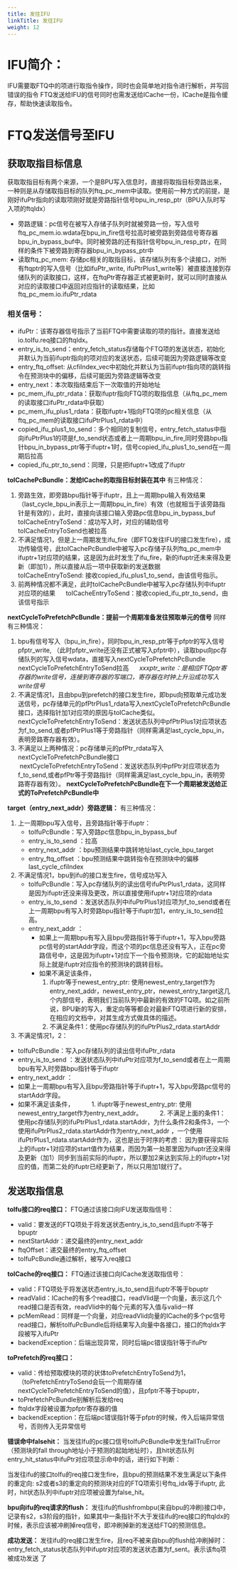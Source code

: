 ```yaml
---
title: 发往IFU
linkTitle: 发往IFU
weight: 12
---
```


# IFU简介：
IFU需要取FTQ中的项进行取指令操作，同时也会简单地对指令进行解析，并写回错误的指令
FTQ发送给IFU的信号同时也需发送给ICache一份，ICache是指令缓存，帮助快速读取指令。
# FTQ发送信号至IFU
## 获取取指目标信息
获取取指目标有两个来源，一个是BPU写入信息时，直接将取指目标旁路出来，一种则是从存储取指目标的队列ftq_pc_mem中读取。使用前一种方式的前提，是刚好ifuPtr指向的读取项刚好就是旁路指针信号bpu_in_resp_ptr（BPU入队时写入项的ftqIdx）
- 旁路逻辑：pc信号在被写入存储子队列时就被旁路一份，写入信号ftq_pc_mem.io.wdata在bpu_in_fire信号拉高时被旁路到旁路信号寄存器bpu_in_bypass_buf中。同时被旁路的还有指针信号bpu_in_resp_ptr，在同样的条件下被旁路到寄存器bpu_in_bypass_ptr中
- 读取ftq_pc_mem: 存储pc相关的取指目标，该存储队列有多个读接口，对所有ftqptr的写入信号（比如ifuPtr_write, ifuPtrPlus1_write等）被直接连接到存储队列的读取接口，这样，在ftqPtr寄存器正式被更新时，就可以同时直接从对应的读取接口中返回对应指针的读取结果，比如ftq_pc_mem.io.ifuPtr_rdata
### **相关信号**：
- ifuPtr：该寄存器信号指示了当前FTQ中需要读取的项的指针。直接发送给io.toIfu.req接口的ftqIdx。
- entry_is_to_send：entry_fetch_status存储每个FTQ项的发送状态，初始化并默认为当前ifuptr指向的项对应的发送状态，后续可能因为旁路逻辑等改变
- entry_ftq_offset: 从cfiIndex_vec中初始化并默认为当前ifuptr指向项的跳转指令在预测块中的偏移，后续可能因为旁路逻辑等改变
- entry_next：本次取指结束后下一次取值的开始地址
- pc_mem_ifu_ptr_rdata：获取ifuptr指向FTQ项的取指信息（从ftq_pc_mem的读取接口ifuPtr_rdata中获取）
- pc_mem_ifu_plus1_rdata：获取ifuptr+1指向FTQ项的pc相关信息（从ftq_pc_mem的读取接口ifuPtrPlus1_rdata中）
- copied_ifu_plus1_to_send：多个相同的复制信号，entry_fetch_status中指向ifuPtrPlus1的项是f_to_send状态或者上一周期bpu_in_fire,同时旁路bpu指针bpu_in_bypass_ptr等于ifuptr+1时，信号copied_ifu_plus1_to_send在一周期后拉高
- copied_ifu_ptr_to_send：同理，只是把ifuptr+1改成了ifuptr

**toICachePcBundle：发给ICache的取指目标封装在其中**
有三种情况：
1. 旁路生效，即旁路bpu指针等于ifuptr，且上一周期bpu输入有效结果（last_cycle_bpu_in表示上一周期bpu_in_fire）有效（也就相当于该旁路指针是有效的），此时，直接向该接口输入旁路pc信息bpu_in_bypass_buf
     toICacheEntryToSend：成功写入时，对应的辅助信号toICacheEntryToSend也被拉高
2. 不满足情况1，但是上一周期发生ifu_fire（即FTQ发往IFU的接口发生fire），成功传输信号，此toICachePcBundle中被写入pc存储子队列ftq_pc_mem中ifuptr+1对应项的结果，这是因为此时发生了ifu_fire，新的ifuptr还未来得及更新（即加1），所以直接从后一项中获取新的发送数据
     toICacheEntryToSend: 接收copied_ifu_plus1_to_send，由该信号指示。
3. 前两种情况都不满足，此时toICachePcBundle中被写入pc存储队列中ifuptr对应项的结果
     toICacheEntryToSend：接收copied_ifu_ptr_to_send，由该信号指示

**nextCycleToPrefetchPcBundle：提前一个周期准备发往预取单元的信号**
同样有三种情况：
1. bpu有信号写入（bpu_in_fire），同时bpu_in_resp_ptr等于pfptr的写入信号pfptr_write, （此时pfptr_write还没有正式被写入pfptr中），读取bpu向pc存储队列的写入信号wdata，直接写入nextCycleToPrefetchPcBundle
     nextCycleToPrefetchEntryToSend拉高
     *xxxptr_write：是相应FTQptr寄存器的write信号，连接到寄存器的写端口，寄存器在时钟上升沿成功写入write信号*
2. 不满足情况1，且由bpu到prefetch的接口发生fire，即bpu向预取单元成功发送信号，pc存储单元的pfPtrPlus1_rdata写入nextCycleToPrefetchPcBundle接口，选择指针加1对应项的原因与toICache类似。
   nextCycleToPrefetchEntryToSend：发送状态队列中pfPtrPlus1对应项状态为f_to_send,或者pfPtrPlus1等于旁路指针（同样需满足last_cycle_bpu_in，表明旁路寄存器有效）。
3. 不满足以上两种情况：pc存储单元的pfPtr_rdata写入nextCycleToPrefetchPcBundle接口
      nextCycleToPrefetchEntryToSend：发送状态队列中pfPtr对应项状态为f_to_send,或者pfPtr等于旁路指针（同样需满足last_cycle_bpu_in，表明旁路寄存器有效）。
**nextCycleToPrefetchPcBundle在下一个周期被发送给正式的ToPrefetchPcBundle中**

**target（entry_next_addr）旁路逻辑：**
有三种情况：
1. 上一周期bpu写入信号，且旁路指针等于ifuptr：
	- toIfuPcBundle：写入旁路pc信息bpu_in_bypass_buf
	- entry_is_to_send ：拉高
	- entry_next_addr ：bpu预测结果中跳转地址last_cycle_bpu_target
	- entry_ftq_offset ：bpu预测结果中跳转指令在预测块中的偏移last_cycle_cfiIndex
2. 不满足情况1，bpu到ifu的接口发生fire，信号成功写入 
	- toIfuPcBundle：写入pc存储队列的读出信号ifuPtrPlus1_rdata，这同样是因为ifuptr还没来得及更改，所以直接使用ifuptr+1对应项的rdata
	- entry_is_to_send ：发送状态队列中ifuPtrPlus1对应项为f_to_send或者在上一周期bpu有写入时旁路bpu指针等于ifuptr加1，entry_is_to_send拉高。
	- entry_next_addr ：
		-  如果上一周期bpu有写入且bpu旁路指针等于ifuptr+1，写入bpu旁路pc信号的startAddr字段，而这个项的pc信息还没有写入，正在pc旁路信号中，这是因为ifuptr+1对应下一个指令预测块，它的起始地址实际上就是ifuptr对应指令的预测块的跳转目标。
		- 如果不满足该条件，
			1. ifuptr等于newest_entry_ptr: 使用newest_entry_target作为entry_next_addr，newest_entry_ptr，newest_entry_target这几个内部信号，表明我们当前队列中最新的有效的FTQ项。如之前所说，BPU新的写入，重定向等等都会对最新FTQ项进行新的安排，在相应的文档中，对其生成方式做具体的描述。
			2. 不满足条件1：使用pc存储队列的ifuPtrPlus2_rdata.startAddr
3. 不满足情况1，2：
- toIfuPcBundle：写入pc存储队列的读出信号ifuPtr_rdata
- entry_is_to_send ：发送状态队列中ifuPtr对应项为f_to_send或者在上一周期bpu有写入时旁路bpu指针等于ifuptr
- entry_next_addr ：
- 如果上一周期bpu有写入且bpu旁路指针等于ifuptr+1，写入bpu旁路pc信号的startAddr字段。
-  如果不满足该条件，
	         1. ifuptr等于newest_entry_ptr: 使用newest_entry_target作为entry_next_addr。
	         2. 不满足上面的条件1：使用pc存储队列的ifuPtrPlus1_rdata.startAddr，为什么条件2和条件3，一个使用ifuPtrPlus2_rdata.startAddr作为entry_next_addr ，一个使用ifuPtrPlus1_rdata.startAddr作为，这也是出于时序的考虑：
因为要获得实际上的ifuptr+1对应项的start值作为结果，而因为第一处那里因为ifuptr还没来得及更新（加1）同步到当前实际的ifuptr，所以要加2来达到实际上的ifuptr+1对应的值，而第二处的ifuptr已经更新了，所以只用加1就行了。
## 发送取指信息
**toIfu接口的req接口：**
FTQ通过该接口向IFU发送取指信号：
- valid：要发送的FTQ项处于将发送状态entry_is_to_send且ifuptr不等于bpuptr
- nextStartAddr：递交最终的entry_next_addr
- ftqOffset：递交最终的entry_ftq_offset
- toIfuPcBundle通过解析，被写入req接口

**toICache的req接口：**
FTQ通过该接口向ICache发送取指信号：
- valid：FTQ项处于将发送状态entry_is_to_send且ifuptr不等于bpuptr
- readValid：ICache的有多个read接口，readVlid是一个向量，表示这几个read接口是否有效，readVlid中的每个元素的写入值与valid一样
- pcMemRead：同样是一个向量，对应readVlid向量的ICache的多个pc信号read接口，解析toIfuPcBundle后将结果写入向量中各接口，接口的ftqIdx字段被写入ifuPtr
- backendException：后端出现异常，同时后端pc错误指针等于ifuPtr

**toPrefetch的req接口：**
- valid：传给预取模块的项的状体toPrefetchEntryToSend为1，（toPrefetchEntryToSend会玩一个周期存储nextCycleToPrefetchEntryToSend的值），且pfptr不等于bpuptr，
- toPrefetchPcBundle别解析后发给req
- ftqIdx字段被设置为pfptr寄存器的值
- backendException：在后端pc错误指针等于pfptr的时候，传入后端异常信号，否则传入无异常信号

**错误命中falsehit：**
当发往Ifu的pc接口信号toIfuPcBundle中发生fallTruError（预测块的fall through地址小于预测的起始地址时），且hit状态队列entry_hit_status中ifuPtr对应项显示命中的话，进行如下判断：

当发往ifu的接口toIfu的req接口发生fire，且bpu的预测结果不发生满足以下条件的重定向: s2或者s3的重定向的预测块对应的FTQ项索引号ftq_idx等于ifuptr, 此时，hit状态队列中ifuptr对应项被设置为false_hit。

**bpu向ifu的req请求的flush：**
发往ifu的flushfrombpu(来自bpu的冲刷)接口中，记录有s2，s3阶段的指针，如果其中一条指针不大于发往ifu的req接口的ftqIdx的时候，表示应该被冲刷掉req信号，即冲刷掉新的发送给FTQ的预测信息。

**成功发送：**
发往ifu的req接口发生fire，且req不被来自bpu的flush给冲刷掉时：
entry_fetch_status状态队列中ifuptr对应项的发送状态置为f_sent。表示该ftq项被成功发送 了